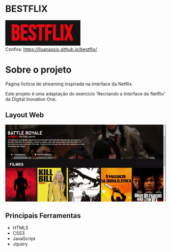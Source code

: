 # BESTFLIX
<img src="https://raw.githubusercontent.com/lluanassis/bestflix/main/imagens/titulo.png"></img><br>
Confira: https://lluanassis.github.io/bestflix/

# Sobre o projeto
Página fictícia de streaming inspirada na interface da Netflix. 

Este projeto é uma adaptação do exercício 'Recriando a Interface do Netflix' da Digital Inovation One. 

## Layout Web
![Medium Gif](https://raw.githubusercontent.com/lluanassis/bestflix/main/bestflix.gif)


## Principais Ferramentas
- HTML5 
- CSS3
- JavaScript
- Jquery
